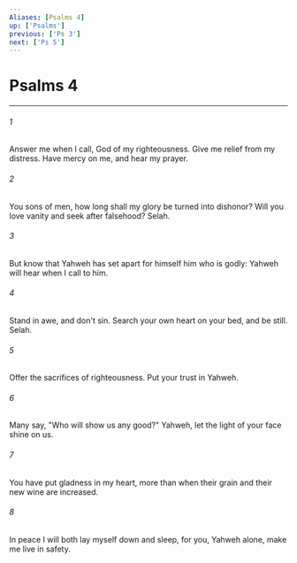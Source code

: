 ```yaml
---
Aliases: [Psalms 4]
up: ['Psalms']
previous: ['Ps 3']
next: ['Ps 5']
---
```

# Psalms 4
***





###### 1 

Answer me when I call, God of my righteousness. Give me relief from my distress. Have mercy on me, and hear my prayer. 



###### 2 

You sons of men, how long shall my glory be turned into dishonor? Will you love vanity and seek after falsehood? Selah. 



###### 3 

But know that Yahweh has set apart for himself him who is godly: Yahweh will hear when I call to him. 



###### 4 

Stand in awe, and don't sin. Search your own heart on your bed, and be still. Selah. 



###### 5 

Offer the sacrifices of righteousness. Put your trust in Yahweh. 



###### 6 

Many say, "Who will show us any good?" Yahweh, let the light of your face shine on us. 



###### 7 

You have put gladness in my heart, more than when their grain and their new wine are increased. 



###### 8 

In peace I will both lay myself down and sleep, for you, Yahweh alone, make me live in safety.
